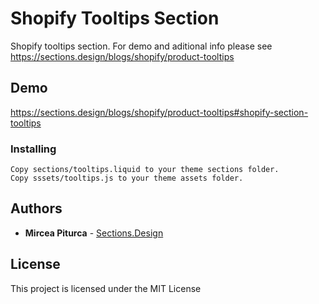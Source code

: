 # Shopify Tooltips Section

Shopify tooltips section.
For demo and aditional info please see https://sections.design/blogs/shopify/product-tooltips

## Demo
https://sections.design/blogs/shopify/product-tooltips#shopify-section-tooltips

### Installing

```
Copy sections/tooltips.liquid to your theme sections folder.
Copy sssets/tooltips.js to your theme assets folder.
```

## Authors

* **Mircea Piturca** - [Sections.Design](https://sections.design)

## License

This project is licensed under the MIT License
